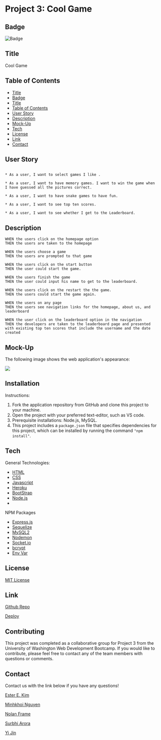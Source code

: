 # Project 3: Cool Game

## Badge
![Badge](https://img.shields.io/badge/license-MIT-blue)

## Title
Cool Game

## Table of Contents
  - [Title](#title)
  - [Badge](#badge)
  - [Title](#title-1)
  - [Table of Contents](#table-of-contents)
  - [User Story](#user-story)
  - [Description](#description)
  - [Mock-Up](#mock-up)
  - [Tech](#tech)
  - [License](#license)
  - [Link](#link)
  - [Contact](#contact)

## User Story
```

* As a user, I want to select games I like . 

* As a user, I want to have memory games. I want to win the game when I have guessed all the pictures correct.

* As a user, I want to have snake games to have fun. 

* As a user, I want to see top ten scores.

* As a user, I want to see whether I get to the Leaderboard.
```

## Description
```
WHEN the users click on the homepage option
THEN the users are taken to the homepage

WHEN the users choose a game
THEN the users are prompted to that game

WHEN the users click on the start button
THEN the user could start the game.

WHEN the users finish the game
THEN the user could input his name to get to the leaderboard.

WHEN the users click on the restart the the game.
THEN the users could start the game again.

WHEN the users on any page
THEN the users see navigation links for the homepage, about us, and leaderboard

WHEN the user click on the leaderboard option in the navigation
THEN the developers are taken to the leaderboard page and presented with existing top ten scores that include the username and the date created

```
## Mock-Up
The following image shows the web application's appearance:

<img src="./assets/">

## Installation

Instructions: 
1. Fork the application repository from GitHub and clone this project to your machine.
2. Open the project with your preferred text-editor, such as VS code.
3. Prerequisite installations: Node.js, MySQL.
4. This project includes a `package.json` file that specifies dependencies for this project, which can be installed by running the command `"npm install"`.

## Tech
General Technologies: 
- [HTML](https://developer.mozilla.org/en-US/docs/Web/HTML)
- [CSS](https://developer.mozilla.org/en-US/docs/Web/CSS)
- [Javascript](https://developer.mozilla.org/en-US/docs/Web/javascript)
- [Heroku](https://dashboard.heroku.com/)
- [BootStrap](https://getuikit.com/)
- [Node.js](https://nodejs.org/en/)
- 
NPM Packages
- [Express.js](https://expressjs.com/)
- [Sequelize](https://sequelize.org/)
- [MySQL2](https://www.npmjs.com/package/mysql2)
- [Nodemon](https://www.npmjs.com/package/nodemon) 
- [Socket.io](https://momentjs.com/)
- [bcrypt](https://www.npmjs.com/package/bcrypt)
- [Env Var](https://www.npmjs.com/package/env-var)


## License
[MIT License](LICENSE)

## Link
[Github Repo](https://github.com/kayjinyi/cool-game)

[Deploy](https://)

## Contributing

This project was completed as a collaborative group for Project 3 from the University of Washington Web Development Bootcamp. If you would like to contribute, please feel free to contact any of the team members with questions or comments.

## Contact
Contact us with the link below if you have any questions!

[Ester E. Kim](https://github.com/kimester)

[Minhkhoi Nguyen](https://github.com/minhkhoinguy)

[Nolan Frame](https://github.com/framenolan)

[Surbhi Arora](https://github.com/Surbhiarora3)

[Yi Jin](https://github.com/kayjinyi)
